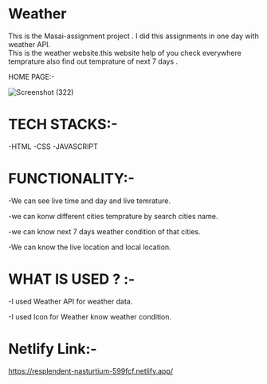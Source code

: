 # Weather
This is the Masai-assignment project . I did this assignments in one day with weather API.  
This is the weather website.this website help of you check everywhere temprature also find out temprature of next 7 days .


HOME PAGE:-

![Screenshot (322)](https://user-images.githubusercontent.com/103120032/214498688-6a78e5b8-c53d-4a22-935e-77e0be5d2a5b.png)

# TECH STACKS:-


-HTML
-CSS
-JAVASCRIPT


# FUNCTIONALITY:-

-We can see live time and day and live temrature.

-we can konw different cities temprature by search cities name.

-we can know next 7 days weather condition of that cities.

-We can know the live location and local location.



# WHAT IS USED ? :-

-I used Weather API for weather data.

-I used Icon for Weather know weather condition.



# Netlify Link:-

https://resplendent-nasturtium-599fcf.netlify.app/







